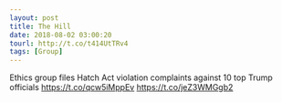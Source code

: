 ```yaml
---
layout: post
title: The Hill
date: 2018-08-02 03:00:20
tourl: http://t.co/t414UtTRv4
tags: [Group]
---
```

Ethics group files Hatch Act violation complaints against 10 top Trump officials https://t.co/qcw5iMppEv https://t.co/jeZ3WMGgb2